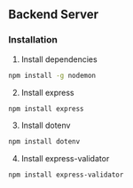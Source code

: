 ## Backend Server

### Installation

1. Install dependencies
```bash
npm install -g nodemon
```
2. Install express
```bash
npm install express
```
3. Install dotenv
```bash
npm install dotenv
```
4. Install express-validator
```bash
npm install express-validator
```

